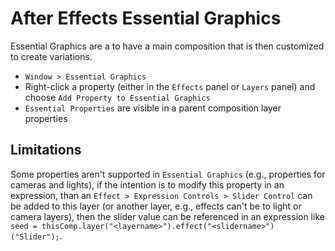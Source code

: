 # After Effects Essential Graphics

Essential Graphics are a to have a main composition that is then customized to create variations.

- `Window > Essential Graphics`
- Right-click a property (either in the `Effects` panel or `Layers` panel) and choose `Add Property to Essential Graphics`
- `Essential Properties` are visible in a parent composition layer properties

## Limitations

Some properties aren't supported in `Essential Graphics` (e.g., properties for cameras and lights), if the intention is to modify this property in an expression, than an `Effect > Expression Controls > Slider Control` can be added to this layer (or another layer, e.g., effects can't be to light or camera layers), then the slider value can be referenced in an expression like `seed = thisComp.layer("<layername>").effect("<slidername>")("Slider");`.